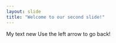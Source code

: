 ```yaml
---
layout: slide
title: "Welcome to our second slide!"
---
```

My text new
Use the left arrow to go back!
